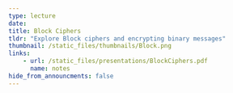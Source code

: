 ```yaml
---
type: lecture
date: 
title: Block Ciphers
tldr: "Explore Block ciphers and encrypting binary messages"
thumbnail: /static_files/thumbnails/Block.png
links: 
    - url: /static_files/presentations/BlockCiphers.pdf
      name: notes
hide_from_announcments: false
---
```


